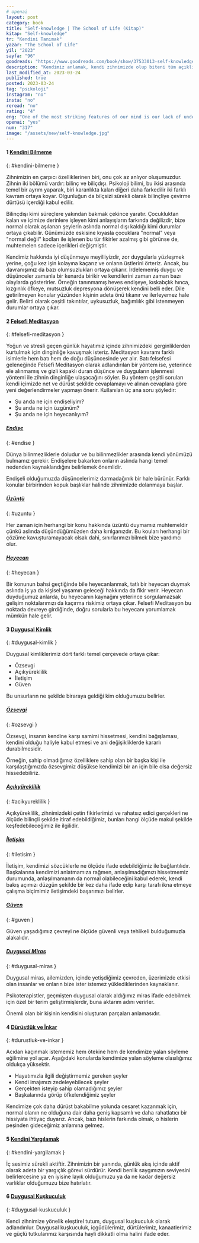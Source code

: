 ```yaml
---
# openai
layout: post
category: book
title: "Self-knowledge | The School of Life (Kitap)"
kitap: "Self-knowledge"
tr: "Kendini Tanımak"
yazar: "The School of Life"
yil: "2023"
sayfa: "96"
goodreads: "https://www.goodreads.com/book/show/37533013-self-knowledge"
description: "Kendimiz anlamak, kendi zihnimizde olup biteni tüm açıklığı ile fark etmekle başlar. Kendini Bilmek, kendini tanıma sürecine yönelik bir yol haritası sunuyor."
last_modified_at: 2023-03-24
published: true
posted: 2023-03-24
tag: "psıkoloji"
instagram: "no"
insta: "no"
reread: "no"
rating: "4"
eng: "One of the most striking features of our mind is our lack of understanding of it. The mind has two parts: the conscious and the unconscious. Psychology makes a fundamental distinction between these two, one remaining in the dark while the other is more noticeable. Looking closely at some unconscious processes can create reluctance. We are not aware of some understandings that we have internalized from childhood, and some situations where things that were implanted into us as 'normal' actually turn out to be abnormal. We tend to think well of ourselves and often take the easy way out instead of confronting difficult emotions and cover them up. However, this behavior also reveals some negativity. Unexplored emotions and thoughts accumulate over time and occasionally appear in some events. Meditation, a method called Philosophical Meditation in the Western philosophical tradition, offers a way to process unexplored and hidden thoughts and feelings to achieve mental calmness. The method suggests answering some questions honestly within ourselves and making new evaluations according to the answers. The three main questions used are: `What am I worried about right now?' 'What am I sad about right now?' and 'What am I excited about right now?' The book Self-Knowledge discusses these questions and more to help us better understand ourselves, our emotions and our thought patterns."
openai: "yes"
num: "317"
image: "/assets/new/self-knowledge.jpg"
---
```


#### 1 [Kendini Bilmeme](#kendini-bilmeme)
{: #kendini-bilmeme }

Zihnimizin en çarpıcı özelliklerinen biri, onu çok az anlıyor oluşumuzdur. Zihnin iki bölümü vardır: bilinç ve biliçdışı. Psikoloji bilimi, bu ikisi arasında temel bir ayrım yaparak, biri karanlıkta kalan diğeri daha farkedilir iki farklı kavram ortaya koyar. Olgunluğun da bilçsizi sürekli olarak bilinçliye çevirme dürtüsü içerdiği kabul edilir. 

Bilinçdışı kimi süreçlere yakından bakmak çekince yaratır. Çocukluktan kalan ve içimize derinlere işleyen kimi anlayışların farkında değilizdir, bize normal olarak aşılanan şeylerin aslında normal dışı kaldığı kimi durumlar ortaya çıkabilir. Günümüzde eskisine kıyasla çocuklara "normal" veya "normal değil" kodları ile işlenen bu tür fikirler azalmış gibi görünse de, muhtemelen sadece içerikleri değişmiştir.

Kendimiz hakkında iyi düşünmeye meyilliyizdir, zor duygularla yüzleşmek yerine, çoğu kez işin kolayına kaçarız ve onların üstlerini örteriz. Ancak, bu davranışımız da bazı olumsuzlukları ortaya çıkarır. İrdelememiş duygu ve düşünceler zamanla bir kenarda birikir ve kendilerini zaman zaman bazı olaylarda gösterirler. Örneğin tanınmamış heves endişeye, kıskabçlık hınca, kızgınlık öfkeye, mutsuzluk depresyona dönüşerek kendini belli eder. Dile getirilmeyen konular yüzünden kişinin adeta önü tıkanır ve ilerleyemez hale gelir. Belirti olarak çeşitli takıntılar, uykusuzluk, bağımlılık gibi istenmeyen durumlar ortaya çıkar. 

#### 2 [Felsefi Meditasyon](#felsefi-meditasyon)
{: #felsefi-meditasyon }

Yoğun ve stresli geçen günlük hayatımız içinde zihnimizdeki gerginliklerden kurtulmak için dinginliğe kavuşmak isteriz. Meditasyon kavramı farklı isimlerle hem batı hem de doğu düşüncesinde yer alır. Batı felsefesi geleneğinde Felsefi Meditasyon olarak adlandırılan bir yöntem ise, yeterince ele alınmamış ve gizli kapaklı duran düşünce ve duyguların işlenmesi yöntemi ile zihnin dinginliğe ulaşacağını söyler.  Bu yöntem çeşitli soruları kendi içimizde net ve dürüst şekilde cevaplamayı ve alınan cevaplara göre yeni değerlendirmeler yapmayı önerir. Kullanılan üç ana soru şöyledir:
- Şu anda ne için endişeliyim?
- Şu anda ne için üzgünüm?
- Şu anda ne için heyecanlıyım?

##### [Endişe](#endise)
{: #endise }

Dünya bilinmezliklerle doludur ve bu bilinmezlikler arasında kendi yönümüzü bulmamız gerekir. Endişelere bakarken onların aslında hangi temel nedenden kaynaklandığını belirlemek önemlidir. 

Endişeli olduğumuzda düşüncelerimiz darmadağınık bir hale bürünür. Farklı konular birbirinden kopuk başlıklar halinde zihnimizde dolanmaya başlar. 

##### [Üzüntü](#uzuntu)
{: #uzuntu }

Her zaman için herhangi bir konu hakkında üzüntü duymamız muhtemeldir çünkü aslında düşündüğümüzden daha kırılganızdır. Bu kouları herhangi bir çözüme kavuşturamayacak olsak dahi, sınırlarımızı bilmek bize yardımcı olur. 

##### [Heyecan](#heyecan)
{: #heyecan }

Bir konunun bahsi geçtiğinde bile heyecanlanmak, tatlı bir heyecan duymak aslında iş ya da kişisel yaşamın geleceği hakkında da fikir verir. Heyecan duyduğumuz anlarda, bu heyecanın kaynağını yeterince sorgulamazsak gelişim noktalarımızı da kaçırma riskimiz ortaya çıkar. Felsefi Meditasyon bu noktada devreye girdiğinde, doğru sorularla bu heyecanı yorumlamak mümkün hale gelir.

#### 3 [Duygusal Kimlik](#duygusal-kimlik)
{: #duygusal-kimlik }

Duygusal kimliklerimiz dört farklı temel çerçevede ortaya çıkar:
- Özsevgi
- Açıkyüreklilik
- İletişim
- Güven

Bu unsurların ne şekilde biraraya geldiği kim olduğumuzu belirler. 

##### [Özsevgi](#ozsevgi)
{: #ozsevgi  }

Özsevgi, insanın kendine karşı samimi hissetmesi, kendini bağışlaması, kendini olduğu haliyle kabul etmesi ve ani değişikliklerde kararlı durabilmesidir. 

Örneğin, sahip olmadığımız özelliklere sahip olan bir başka kişi ile karşılaştığımızda özsevgimiz düşükse kendimizi bir an için bile olsa değersiz hissedebiliriz. 

##### [Açıkyüreklilik](#acikyureklilik)
{: #acikyureklilik }

Açıkyüreklilik, zihnimizdeki çetin fikirlerimizi ve rahatsız edici gerçekleri ne ölçüde bilinçli şekilde itiraf edebildiğimiz, bunları hangi ölçüde makul şekilde keşfedebileceğimiz ile ilgilidir. 

##### [İletişim](#iletisim)
{: #iletisim }

İletişim, kendimizi sözcüklerle ne ölçüde ifade edebildiğimiz ile bağlantılıdır. Başkalarına kendimizi anlatmamıza rağmen, anlaşılmadığımızı hissetmemiz durumunda, anlaşılmamanın da normal olabileceğini kabul ederek, kendi bakış açımızı düzgün şekilde bir kez daha ifade edip karşı tarafı ikna etmeye çalışma biçimimiz iletişimdeki başarımızı belirler. 

##### [Güven](#guven)
{: #guven }

Güven yaşadığımız çevreyi ne ölçüde güvenli veya tehlikeli bulduğumuzla alakalıdır. 

##### [Duygusal Miras](#duygusal-miras)
{: #duygusal-miras }

Duygusal miras, ailemizden, içinde yetişdiğimiz çevreden, üzerimizde etkisi olan insanlar ve onların bize ister istemez yüklediklerinden kaynaklanır.

Psikoterapistler, geçmişten duygusal olarak aldığımız miras ifade edebilmek için özel bir terim geliştirmişlerdir, buna aktarım adını verirler. 

Önemli olan bir kişinin kendisini oluşturan parçaları anlamasıdır. 


#### 4 [Dürüstlük ve İnkar](#durustluk-ve-inkar)
{: #durustluk-ve-inkar }

Acıdan kaçınmak istememiz hem ötekine hem de kendimize yalan söyleme eğilimine yol açar. Aşağıdaki konularda kendimize yalan söyleme olasılığımız oldukça yüksektir. 
- Hayatımızla ilgili değiştirmemiz gereken şeyler
- Kendi imajımızı zedeleyebilecek şeyler
- Gerçekten isteyip sahip olamadığımız şeyler
- Başkalarında görüp öfkelendiğimiz şeyler

Kendimize çok daha dürüst bakabilme yolunda cesaret kazanmak için, normal olanın ne olduğuna dair daha geniş kapsamlı ve daha rahatlatıcı bir hissiyata ihtiyaç duyarız. Ancak, bazı hislerin farkında olmak, o hislerin peşinden gideceğimiz anlamına gelmez.

#### 5 [Kendini Yargılamak](#kendini-yargilamak)
{: #kendini-yargilamak }

İç sesimiz sürekli aktiftir. Zihnimizin bir yanında, günlük akış içinde aktif olarak adeta bir yargıçlık görevi sürdürür. Kendi benlik saygımızın seviyesini belirlercesine ya en iyisine layık olduğumuzu ya da ne kadar değersiz varlıklar olduğumuzu bize hatırlatır.

#### 6 [Duygusal Kuşkuculuk](#duygusal-kuskuculuk)
{: #duygusal-kuskuculuk }

Kendi zihnimize yönelik eleştirel tutum, duygusal kuşkuculuk olarak adlandırılur. Duygusal kuşkuculuk, içgüdülerimiz, dürtülerimiz, kanaatlerimiz ve güçlü tutkularımız karşısında hayli dikkatli olma halini ifade eder. 

 
